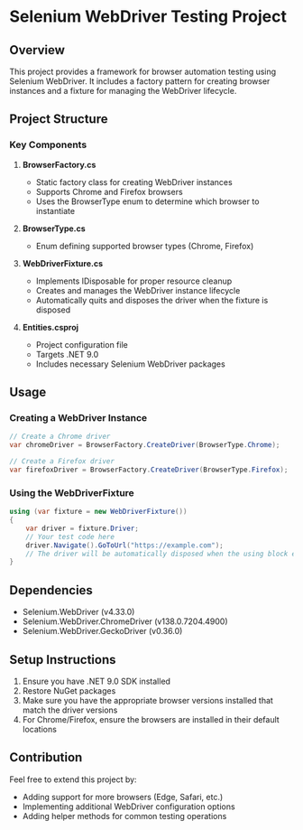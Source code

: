 # Selenium WebDriver Testing Project

## Overview

This project provides a framework for browser automation testing using Selenium WebDriver. It includes a factory pattern for creating browser instances and a fixture for managing the WebDriver lifecycle.

## Project Structure

### Key Components

1. **BrowserFactory.cs**
   - Static factory class for creating WebDriver instances
   - Supports Chrome and Firefox browsers
   - Uses the BrowserType enum to determine which browser to instantiate

2. **BrowserType.cs**
   - Enum defining supported browser types (Chrome, Firefox)

3. **WebDriverFixture.cs**
   - Implements IDisposable for proper resource cleanup
   - Creates and manages the WebDriver instance lifecycle
   - Automatically quits and disposes the driver when the fixture is disposed

4. **Entities.csproj**
   - Project configuration file
   - Targets .NET 9.0
   - Includes necessary Selenium WebDriver packages

## Usage

### Creating a WebDriver Instance

```csharp
// Create a Chrome driver
var chromeDriver = BrowserFactory.CreateDriver(BrowserType.Chrome);

// Create a Firefox driver
var firefoxDriver = BrowserFactory.CreateDriver(BrowserType.Firefox);
```

### Using the WebDriverFixture

```csharp
using (var fixture = new WebDriverFixture())
{
    var driver = fixture.Driver;
    // Your test code here
    driver.Navigate().GoToUrl("https://example.com");
    // The driver will be automatically disposed when the using block ends
}
```

## Dependencies

- Selenium.WebDriver (v4.33.0)
- Selenium.WebDriver.ChromeDriver (v138.0.7204.4900)
- Selenium.WebDriver.GeckoDriver (v0.36.0)


## Setup Instructions

1. Ensure you have .NET 9.0 SDK installed
2. Restore NuGet packages
3. Make sure you have the appropriate browser versions installed that match the driver versions
4. For Chrome/Firefox, ensure the browsers are installed in their default locations

## Contribution

Feel free to extend this project by:
- Adding support for more browsers (Edge, Safari, etc.)
- Implementing additional WebDriver configuration options
- Adding helper methods for common testing operations